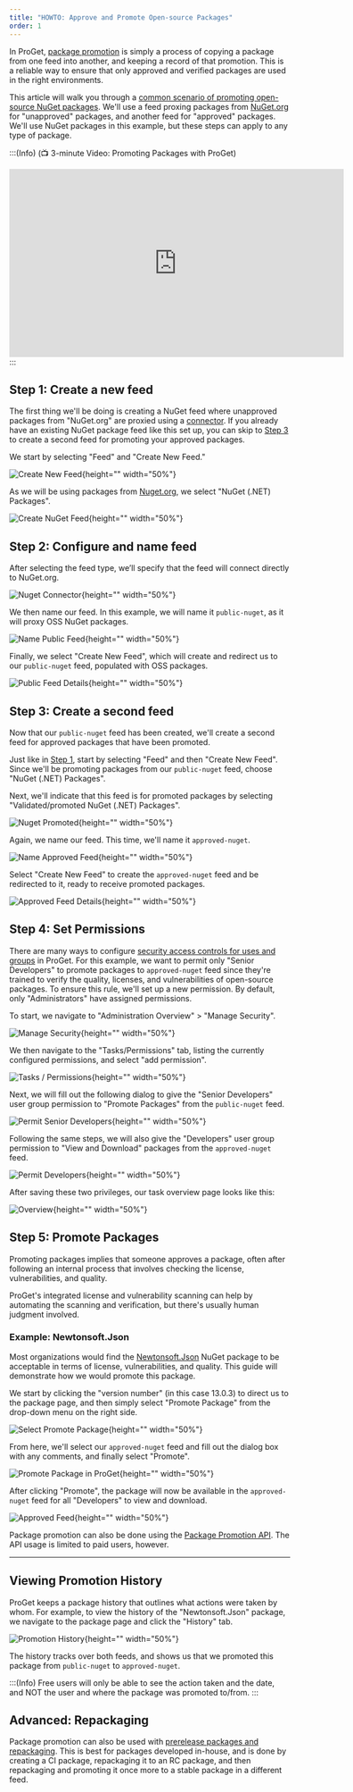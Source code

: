 ```yaml
---
title: "HOWTO: Approve and Promote Open-source Packages"
order: 1
---
```



In ProGet, [package promotion](/docs/proget/packages/package-promotion) is simply a process of copying a package from one feed into another, and keeping a record of that promotion. This is a reliable way to ensure that only approved and verified packages are used in the right environments.

This article will walk you through a [common scenario of promoting open-source NuGet packages](https://blog.inedo.com/nuget/package-approval-workflow). We'll use a feed proxing packages from [NuGet.org](https://nuget.org/packages) for "unapproved" packages, and another feed for "approved" packages. We'll use NuGet packages in this example, but these steps can apply to any type of package.

:::(Info) (📺 3-minute Video:  Promoting Packages with ProGet)
<iframe width="600" height="337" src="https://www.youtube.com/embed/mguuItCfICo?si=B9ohjX58JuF7qYuS" frameborder="0" allowfullscreen="true"></iframe>
:::

## Step 1: Create a new feed

The first thing we'll be doing is creating a NuGet feed where unapproved packages from "NuGet.org" are proxied using a [connector](/docs/proget/feeds/connector-overview). If you already have an existing NuGet package feed like this set up, you can skip to [Step 3](#step-3-create-a-second-feed) to create a second feed for promoting your approved packages.

We start by selecting "Feed" and "Create New Feed."

![Create New Feed](/resources/docs/proget-feeds-createnewfeed.png){height="" width="50%"}

As we will be using packages from [Nuget.org](https://nuget.org), we select "NuGet (.NET) Packages".

![Create NuGet Feed](/resources/docs/proget-feeds-nugetselect.png){height="" width="50%"}

## Step 2: Configure and name feed

After selecting the feed type, we’ll specify that the feed will connect directly to NuGet.org.

![Nuget Connector](/resources/docs/proget-opensource-nuget.png){height="" width="50%"}

We then name our feed. In this example, we will name it `public-nuget`, as it will proxy OSS NuGet packages. 

![Name Public Feed](/resources/docs/proget-nuget-namefeed-public.png){height="" width="50%"}

Finally, we select "Create New Feed", which will create and redirect us to our `public-nuget` feed, populated with OSS packages.

![Public Feed Details](/resources/docs/proget-nuget-public-unapprovedfeed.png){height="" width="50%"}

## Step 3: Create a second feed

Now that our `public-nuget` feed has been created, we'll create a second feed for approved packages that have been promoted.

Just like in [Step 1](#step-1-create-a-new-feed), start by selecting "Feed" and then "Create New Feed". Since we'll be promoting packages from our `public-nuget` feed, choose "NuGet (.NET) Packages".

Next, we'll indicate that this feed is for promoted packages by selecting "Validated/promoted NuGet (.NET) Packages".

![Nuget Promoted](/resources/docs/proget-promoted-nuget.png){height="" width="50%"}

Again, we name our feed. This time, we'll name it `approved-nuget`.

![Name Approved Feed](/resources/docs/proget-nuget-namefeed-approved.png){height="" width="50%"}

Select "Create New Feed" to create the `approved-nuget` feed and be redirected to it, ready to receive promoted packages.

![Approved Feed Details](/resources/docs/proget-nuget-approvedfeed-empty.png){height="" width="50%"}

## Step 4: Set Permissions

There are many ways to configure [security access controls for uses and groups](/docs/proget/administration-security) in ProGet. For this example, we want to permit only "Senior Developers" to promote packages to `approved-nuget` feed since they're trained to verify the quality, licenses, and vulnerabilities of open-source packages. To ensure this rule, we'll set up a new permission. By default, only "Administrators" have assigned permissions.

To start, we navigate to "Administration Overview" > "Manage Security".

![Manage Security](/resources/docs/proget-admin-managesecurity.png){height="" width="50%"}

We then navigate to the "Tasks/Permissions" tab, listing the currently configured permissions, and select "add permission".

![Tasks / Permissions](/resources/docs/proget-admin-taskspermissions-add.png){height="" width="50%"}

Next, we will fill out the following dialog to give the "Senior Developers" user group permission to "Promote Packages" from the `public-nuget` feed.

![Permit Senior Developers](/resources/docs/proget-nuget-permitseniordevs.png){height="" width="50%"}

Following the same steps, we will also give the "Developers" user group permission to "View and Download" packages from the `approved-nuget` feed.

![Permit Developers](/resources/docs/proget-nuget-permitdevs.png){height="" width="50%"}

After saving these two privileges, our task overview page looks like this:

![Overview](/resources/docs/proget-admin-taskspermissions-nugetadded.png){height="" width="50%"}

## Step 5: Promote Packages

Promoting packages implies that someone approves a package, often after following an internal process that involves checking the license, vulnerabilities, and quality.

ProGet's integrated license and vulnerability scanning can help by automating the scanning and verification, but there's usually human judgment involved.

### Example: Newtonsoft.Json

Most organizations would find the [Newtonsoft.Json](https://www.nuget.org/packages/Newtonsoft.Json) NuGet package to be acceptable in terms of license, vulnerabilities, and quality. This guide will demonstrate how we would promote this package.

We start by clicking the "version number" (in this case 13.0.3) to direct us to the package page, and then simply select "Promote Package" from the drop-down menu on the right side.

![Select Promote Package](/resources/docs/proget-nuget-promoteselect.png){height="" width="50%"}

From here, we'll select our `approved-nuget` feed and fill out the dialog box with any comments, and finally select "Promote".

![Promote Package in ProGet](/resources/docs/proget-nuget-promotepackage.png){height="" width="50%"}

After clicking "Promote", the package will now be available in the `approved-nuget` feed for all "Developers" to view and download.

![Approved Feed](/resources/docs/proget-nuget-approvedfeed.png){height="" width="50%"}

Package promotion can also be done using the [Package Promotion API](/docs/proget/packages/package-promotion). The API usage is limited to paid users, however.

* * *

## Viewing Promotion History
ProGet keeps a package history that outlines what actions were taken by whom. For example, to view the history of the "Newtonsoft.Json" package, we navigate to the package page and click the "History" tab.

![Promotion History](/resources/docs/proget-nuget-newtonsoft-promotionhistory.png){height="" width="50%"}

The history tracks over both feeds, and shows us that we promoted this package from `public-nuget` to `approved-nuget`.

:::(Info)
Free users will only be able to see the action taken and the date, and  NOT the user and where the package was promoted to/from.
:::

## Advanced: Repackaging

Package promotion can also be used with [prerelease packages and repackaging](/docs/proget/packages/repackaging). This is best for packages developed in-house, and is done by creating a CI package, repackaging it to an RC package, and then repackaging and promoting it once more to a stable package in a different feed.